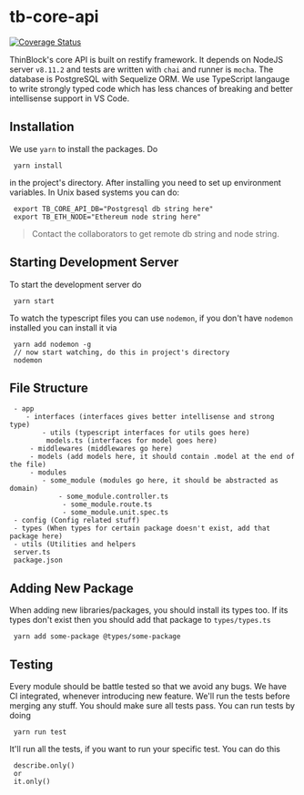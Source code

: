 # tb-core-api

[![Coverage Status](https://coveralls.io/repos/thinblock/tb-core-api/badge.svg?branch=master)](https://coveralls.io/r/thinblock/tb-core-api?branch=master)

ThinBlock's core API is built on restify framework. It depends on NodeJS server `v8.11.2` and tests are written with `chai` and runner is `mocha`. The database is PostgreSQL with Sequelize ORM. We use TypeScript langauge to write strongly typed code which has less chances of breaking and better intellisense support in VS Code.

## Installation
We use `yarn` to install the packages. Do
```
 yarn install
```
in the project's directory. After installing you need to set up environment variables. In Unix based systems you can do:
```
 export TB_CORE_API_DB="Postgresql db string here"
 export TB_ETH_NODE="Ethereum node string here"
```

> Contact the collaborators to get remote db string and node string.

## Starting Development Server
To start the development server do
```
 yarn start
```
To watch the typescript files you can use `nodemon`, if you don't have `nodemon` installed you can install it via
```
 yarn add nodemon -g
 // now start watching, do this in project's directory
 nodemon
```

## File Structure
```
 - app
 	- interfaces (interfaces gives better intellisense and strong type)
	 	- utils (typescript interfaces for utils goes here)
		 models.ts (interfaces for model goes here)
	 - middlewares (middlewares go here)
	 - models (add models here, it should contain .model at the end of the file)
	 - modules
	 	- some_module (modules go here, it should be abstracted as domain)
		 	- some_module.controller.ts
			 - some_module.route.ts
			 - some_module.unit.spec.ts
 - config (Config related stuff)
 - types (When types for certain package doesn't exist, add that package here)
 - utils (Utilities and helpers
 server.ts
 package.json
```

## Adding New Package
When adding new libraries/packages, you should install its types too. If its types don't exist then you should add that package to `types/types.ts`
```
 yarn add some-package @types/some-package
```

## Testing
Every module should be battle tested so that we avoid any bugs. We have CI integrated, whenever introducing new feature. We'll run the tests before merging any stuff. You should make sure all tests pass.
You can run tests by doing
```
 yarn run test
```

It'll run all the tests, if you want to run your specific test. You can do this
```
 describe.only()
 or
 it.only()
```

